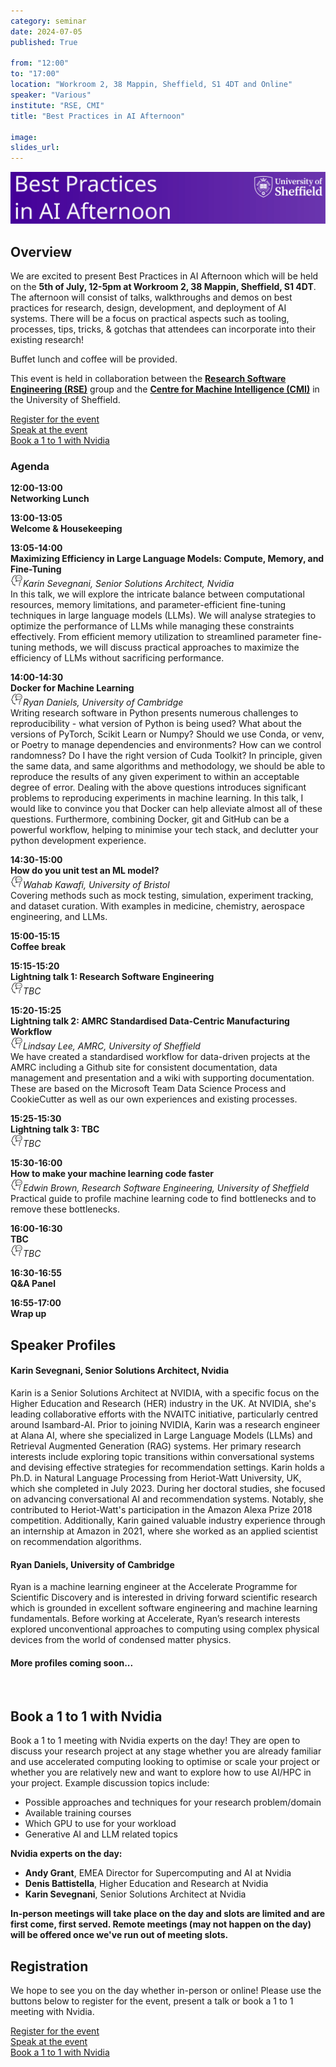 ```yaml
---
category: seminar
date: 2024-07-05
published: True

from: "12:00"
to: "17:00"
location: "Workroom 2, 38 Mappin, Sheffield, S1 4DT and Online"
speaker: "Various"
institute: "RSE, CMI"
title: "Best Practices in AI Afternoon"

image:
slides_url:
---
```


<div style="margin-top: 1em; margin-bottom: 1em;">
<img src="/assets/images/2024-07-05-best-practices-in-ai/banner-gforms.svg" alt="Best Practices in AI Afternoon Banner"/>
</div>


## Overview
We are excited to present Best Practices in AI Afternoon which will be held on the **5th of July, 12-5pm at
Workroom 2, 38 Mappin, Sheffield, S1 4DT**.
The afternoon will consist of talks, walkthroughs and demos on best practices for research, design, development,
and deployment of AI systems. There will be a focus on practical aspects such as tooling, processes, tips,
tricks, & gotchas that attendees can incorporate into their existing research!

Buffet lunch and coffee will be provided.

This event is held in collaboration between the **[Research Software Engineering (RSE)](https://rse.shef.ac.uk/)** group
and the [**Centre for Machine Intelligence (CMI)**](https://www.sheffield.ac.uk/machine-intelligence) in the University of Sheffield.

<div class="row" style="margin: 1em 0">
  <div class="col text-center"><a class="btn btn-primary" href="https://forms.gle/JiuFkT1jNgbuMfCT9">Register for the event</a></div>
  <div class="col text-center"><a class="btn btn-primary" href="https://forms.gle/fDfgkv4WUhMhz6j58">Speak at the event</a></div>
  <div class="col text-center"><a class="btn btn-primary" href="https://forms.gle/EVoSCpfuUrTdaJiE9">Book a 1 to 1 with Nvidia</a></div>
</div>

### Agenda

<div class="timetable">
  <div class="row">
    <div class="col-2 event-time">12:00-13:00</div>
    <div class="col">
      <div class="title">Networking Lunch</div>
      <div class="speaker"></div>
      <div class="description"></div>
    </div>
  </div>

  <div class="row">
    <div class="col-2 event-time">13:00-13:05</div>
    <div class="col">
      <div class="title">Welcome &amp; Housekeeping</div>
      <div class="speaker"></div>
      <div class="description"></div>
    </div>
  </div>

  <div class="row">
    <div class="col-2 event-time">13:05-14:00</div>
    <div class="col">
      <div class="title">Maximizing Efficiency in Large Language Models: Compute, Memory, and Fine-Tuning</div>
      <div class="speaker"><img class="align-self-center mr-2" src="/assets/images/icons/icons8-communication-skill-50.png" width="20" alt="Speaker">Karin Sevegnani, Senior Solutions Architect, Nvidia</div>
      <div class="description">In this talk, we will explore the intricate balance between computational resources, memory limitations, and parameter-efficient fine-tuning techniques in large language models (LLMs). We will analyse strategies to optimize the performance of LLMs while managing these constraints effectively. From efficient memory utilization to streamlined parameter fine-tuning methods, we will discuss practical approaches to maximize the efficiency of LLMs without sacrificing performance.</div>
    </div>
  </div>

  <div class="row">
    <div class="col-2 event-time">14:00-14:30</div>
    <div class="col">
      <div class="title">Docker for Machine Learning</div>
      <div class="speaker"><img class="align-self-center mr-2" src="/assets/images/icons/icons8-communication-skill-50.png" width="20" alt="Speaker">Ryan Daniels, University of Cambridge</div>
      <div class="description">Writing research software in Python presents numerous challenges to reproducibility - what version of Python is being used? What about the versions of PyTorch, Scikit Learn or Numpy? Should we use Conda, or venv, or Poetry to manage dependencies and environments? How can we control randomness? Do I have the right version of Cuda Toolkit? In principle, given the same data, and same algorithms and methodology, we should be able to reproduce the results of any given experiment to within an acceptable degree of error. Dealing with the above questions introduces significant problems to reproducing experiments in machine learning. In this talk, I would like to convince you that Docker can help alleviate almost all of these questions. Furthermore, combining Docker, git and GitHub can be a powerful workflow, helping to minimise your tech stack, and declutter your python development experience.</div>
    </div>
  </div>

  <div class="row">
    <div class="col-2 event-time">14:30-15:00</div>
    <div class="col">
      <div class="title">How do you unit test an ML model?</div>
      <div class="speaker"><img class="align-self-center mr-2" src="/assets/images/icons/icons8-communication-skill-50.png" width="20" alt="Speaker">Wahab Kawafi, University of Bristol</div>
      <div class="description">Covering methods such as mock testing, simulation, experiment tracking, and dataset curation. With examples in medicine, chemistry, aerospace engineering, and LLMs.</div>
    </div>
  </div>

  <div class="row">
    <div class="col-2 event-time">15:00-15:15</div>
    <div class="col">
      <div class="title">Coffee break</div>
      <div class="speaker"></div>
      <div class="description"></div>
    </div>
  </div>

  <div class="row">
    <div class="col-2 event-time">15:15-15:20</div>
    <div class="col">
      <div class="title">Lightning talk 1: Research Software Engineering</div>
      <div class="speaker"><img class="align-self-center mr-2" src="/assets/images/icons/icons8-communication-skill-50.png" width="20" alt="Speaker">TBC</div>
      <div class="description"></div>
    </div>
  </div>

  <div class="row">
    <div class="col-2 event-time">15:20-15:25</div>
    <div class="col">
      <div class="title">Lightning talk 2: AMRC Standardised Data-Centric Manufacturing Workflow</div>
      <div class="speaker"><img class="align-self-center mr-2" src="/assets/images/icons/icons8-communication-skill-50.png" width="20" alt="Speaker">Lindsay Lee, AMRC, University of Sheffield</div>
      <div class="description">We have created a standardised workflow for data-driven projects at the AMRC including a Github site for consistent documentation, data management and presentation and a wiki with supporting documentation.  These are based on the Microsoft Team Data Science Process and CookieCutter as well as our own experiences and existing processes.</div>
    </div>
  </div>

  <div class="row">
    <div class="col-2 event-time">15:25-15:30</div>
    <div class="col">
      <div class="title">Lightning talk 3: TBC</div>
      <div class="speaker"><img class="align-self-center mr-2" src="/assets/images/icons/icons8-communication-skill-50.png" width="20" alt="Speaker">TBC</div>
      <div class="description"></div>
    </div>
  </div>


  <div class="row">
    <div class="col-2 event-time">15:30-16:00</div>
    <div class="col">
      <div class="title">How to make your machine learning code faster</div>
      <div class="speaker"><img class="align-self-center mr-2" src="/assets/images/icons/icons8-communication-skill-50.png" width="20" alt="Speaker">Edwin Brown, Research Software Engineering, University of Sheffield</div>
      <div class="description">Practical guide to profile machine learning code to find bottlenecks and to remove these bottlenecks. </div>
    </div>
  </div>

  <div class="row">
    <div class="col-2 event-time">16:00-16:30</div>
    <div class="col">
      <div class="title">TBC</div>
      <div class="speaker"><img class="align-self-center mr-2" src="/assets/images/icons/icons8-communication-skill-50.png" width="20" alt="Speaker">TBC</div>
      <div class="description"></div>
    </div>
  </div>

  <div class="row">
    <div class="col-2 event-time">16:30-16:55</div>
    <div class="col">
      <div class="title">Q&amp;A Panel </div>
      <div class="speaker"></div>
      <div class="description"></div>
    </div>
  </div>

  <div class="row">
    <div class="col-2 event-time">16:55-17:00</div>
    <div class="col">
      <div class="title">Wrap up</div>
      <div class="speaker"></div>
      <div class="description"></div>
    </div>
  </div>
</div>


## Speaker Profiles

#### Karin Sevegnani, Senior Solutions Architect, Nvidia
Karin is a Senior Solutions Architect at NVIDIA, with a specific focus on the Higher Education and Research (HER)
industry in the UK. At NVIDIA, she's leading collaborative efforts with the NVAITC initiative, particularly centred
around Isambard-AI. Prior to joining NVIDIA, Karin was a research engineer at Alana AI, where she specialized in Large
Language Models (LLMs) and Retrieval Augmented Generation (RAG) systems. Her primary research interests include
exploring topic transitions within conversational systems and devising effective strategies for recommendation settings.
Karin holds a Ph.D. in Natural Language Processing from Heriot-Watt University, UK, which she completed in July 2023.
During her doctoral studies, she focused on advancing conversational AI and recommendation systems. Notably, she
contributed to Heriot-Watt's participation in the Amazon Alexa Prize 2018 competition. Additionally, Karin gained
valuable industry experience through an internship at Amazon in 2021, where she worked as an applied scientist on
recommendation algorithms.


#### Ryan Daniels, University of Cambridge
Ryan is a machine learning engineer at the Accelerate Programme for Scientific Discovery and is interested in driving
forward scientific research which is grounded in excellent software engineering and machine learning fundamentals.
Before working at Accelerate, Ryan’s research interests explored unconventional approaches to computing using complex
physical devices from the world of condensed matter physics.

#### More profiles coming soon...

<br/>

## Book a 1 to 1 with Nvidia

Book a 1 to 1 meeting with Nvidia experts on the day! They are open to discuss your research project at any stage whether you are already familiar
 and use accelerated computing looking to optimise or scale your project or whether you are relatively new and want to
explore how to use AI/HPC in your project. Example discussion topics include:

- Possible approaches and techniques for your research problem/domain
- Available training courses
- Which GPU to use for your workload
- Generative AI and LLM related topics

**Nvidia experts on the day:**
- **Andy Grant**, EMEA Director for Supercomputing and AI at Nvidia
- **Denis Battistella**, Higher Education and Research at Nvidia
- **Karin Sevegnani**, Senior Solutions Architect at Nvidia


**In-person meetings will take place on the day and slots are limited and are first come, first served. Remote meetings (may not happen on the day) will be offered once we've run out of meeting slots.**

## Registration
We hope to see you on the day whether in-person or online! Please use the buttons below to register for the event, present a talk or book a 1 to 1 meeting with Nvidia.


<div class="row" style="margin: 1em 0">
  <div class="col text-center"><a class="btn btn-primary" href="https://forms.gle/JiuFkT1jNgbuMfCT9">Register for the event</a></div>
  <div class="col text-center"><a class="btn btn-primary" href="https://forms.gle/fDfgkv4WUhMhz6j58">Speak at the event</a></div>
  <div class="col text-center"><a class="btn btn-primary" href="https://forms.gle/EVoSCpfuUrTdaJiE9">Book a 1 to 1 with Nvidia</a></div>
</div>



<style>
.timetable {
  margin-top: 1em;
  margin-bottom: 1em;
}

.timetable .row {
  margin: 1em 0;
}

.timetable .event-time, .timetable .title {
  font-weight: bold;
}

.timetable .speaker {

  font-style: italic;
}
</style>
